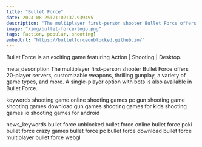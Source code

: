 ```yaml
---
title: "Bullet Force"
date: 2024-08-25T21:02:37.939495
description: "The multiplayer first-person shooter Bullet Force offers 20-player servers, customizable weapons, thrilling gunplay, a variety of game types, and more. A single-player option with bots is also available in Bullet Force."
image: "/img/bullet-force/logo.png"
tags: [action, popular, shooting]
embedUrl: "https://bulletforceunblocked.github.io/"
---
```


Bullet Force is an exciting game featuring Action | Shooting | Desktop.

meta_description
The multiplayer first-person shooter Bullet Force offers 20-player servers, customizable weapons, thrilling gunplay, a variety of game types, and more. A single-player option with bots is also available in Bullet Force.


keywords
shooting game online shooting games pc gun shooting game shooting games download gun games shooting games for kids shooting games io shooting games for android


news_keywords
bullet force unblocked bullet force online bullet force poki bullet force crazy games bullet force pc bullet force download bullet force multiplayer bullet force webgl
